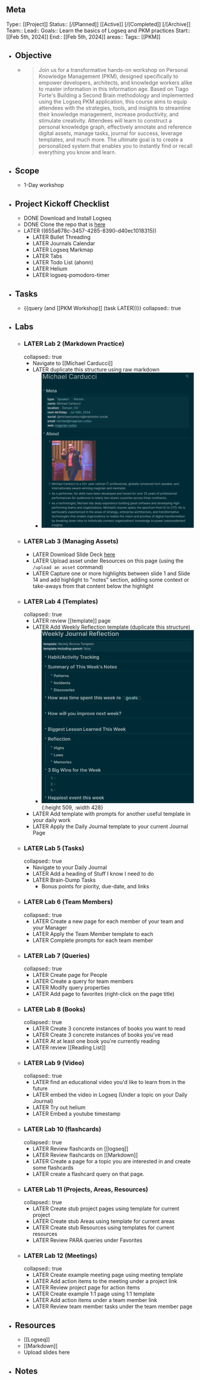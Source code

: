 ## Meta
Type:: [[Project]]
Status:: [/[Planned]] [[Active]] [/[Completed]] [/[Archive]]
Team:: 
Lead:: 
Goals:: Learn the basics of Logseq and PKM practices 
Start:: [[Feb 5th, 2024]] 
End:: [[Feb 5th, 2024]] 
areas:: 
Tags:: [[PKM]]
- ## Objective
	- > Join us for a transformative hands-on workshop on Personal Knowledge Management (PKM), designed specifically to empower developers, architects, and knowledge workers alike to master information in this information age. Based on Tiago Forte's Building a Second Brain methodology and implemented using the Logseq PKM application, this course aims to equip attendees with the strategies, tools, and insights to streamline their knowledge management, increase productivity, and stimulate creativity. Attendees will learn to construct a personal knowledge graph, effectively annotate and reference digital assets, manage tasks, journal for success, leverage templates, and much more. The ultimate goal is to create a personalized system that enables you to instantly find or recall everything you know and learn.
- ## Scope
	- 1-Day workshop
- ## Project Kickoff Checklist
	- DONE Download and Install Logseq
	- DONE Clone the repo that is [here](https://github.com/carducci/logseq-demo-graph)
	- LATER ((655a678c-3457-4285-8390-d40ec1018315))
		- LATER Bullet Threading
		- LATER Journals Calendar
		- LATER Logseq Markmap
		- LATER Tabs
		- LATER Todo List (ahonn)
		- LATER Helium
		- LATER logseq-pomodoro-timer
- ## Tasks
	- {{query (and [[PKM Workshop]] (task LATER))}}
	  collapsed:: true
- ## Labs
	- ### LATER Lab 2 (Markdown Practice)
	  collapsed:: true
		- Navigate to [[Michael Carducci]]
		- LATER duplicate this structure using raw markdown
			- ![image.png](../assets/image_1700425053590_0.png)
	- ### LATER Lab 3 (Managing Assets)
		- LATER Download Slide Deck [here](https://magician.codes/assets/pkm-workshop.pdf)
		- LATER Upload asset under Resources on this page (using the `/upload an asset` command)
		- LATER Capture one or more highlights between slide 1 and Slide 14 and add highlight to "notes" section, adding some context or take-aways from that content below the highlight
	- ### LATER Lab 4 (Templates)
	  collapsed:: true
		- LATER review [[template]] page
		- LATER Add Weekly Reflection template (duplicate this structure)
			- ![image.png](../assets/image_1700426684552_0.png){:height 509, :width 428}
		- LATER Add template with prompts for another useful template in your daily work
		- LATER Apply the Daily Journal template to your current Journal Page
	- ### LATER Lab 5 (Tasks)
	  collapsed:: true
		- Navigate to your Daily Journal
		- LATER Add a heading of Stuff I know I need to do
		- LATER Brain-Dump Tasks
			- Bonus points for piority, due-date, and links
	- ### LATER Lab 6 (Team Members)
	  collapsed:: true
		- LATER Create a new page for each member of your team and your Manager
		- LATER Apply the Team Member template to each
		- LATER Complete prompts for each team member
	- ### LATER Lab 7 (Queries)
	  collapsed:: true
		- LATER Create page for People
		- LATER Create a query for team members
		- LATER Modify query properties
		- LATER Add page to favorites (right-click on the page title)
	- ### LATER Lab 8 (Books)
	  collapsed:: true
		- LATER Create 3 concrete instances of books you want to read
		- LATER Create 3 concrete instances of books you've read
		- LATER At at least one book you're currently reading
		- LATER review [[Reading List]]
	- ### LATER Lab 9 (Video)
	  collapsed:: true
		- LATER find an educational video you'd like to learn from in the future
		- LATER embed the video in Logseq (Under a topic on your Daily Journal)
		- LATER Try out helium
		- LATER Embed a youtube timestamp
	- ### LATER Lab 10 (flashcards)
	  collapsed:: true
		- LATER Review flashcards on [[logseq]]
		- LATER Review flashcards on [[Markdown]]
		- LATER Create a page for a topic you are interested in and create some flashcards
		- LATER create a flashcard query on that page.
	- ### LATER Lab 11 (Projects, Areas, Resources)
	  collapsed:: true
		- LATER Create stub project pages using template for current project
		- LATER Create stub Areas using template for current areas
		- LATER Create stub Resources using templates for current resources
		- LATER Review PARA queries under Favorites
	- ### LATER Lab 12 (Meetings)
	  collapsed:: true
		- LATER Create example meeting page using meeting template
		- LATER Add action items to the meeting under a project link
		- LATER Review project page for action items
		- LATER Create example 1:1 page using 1:1 template
		- LATER Add action items under a team member link
		- LATER Review team member tasks under the team member page
- ## Resources
	- [[Logseq]]
	- [[Markdown]]
	- Upload slides here
- ## Notes